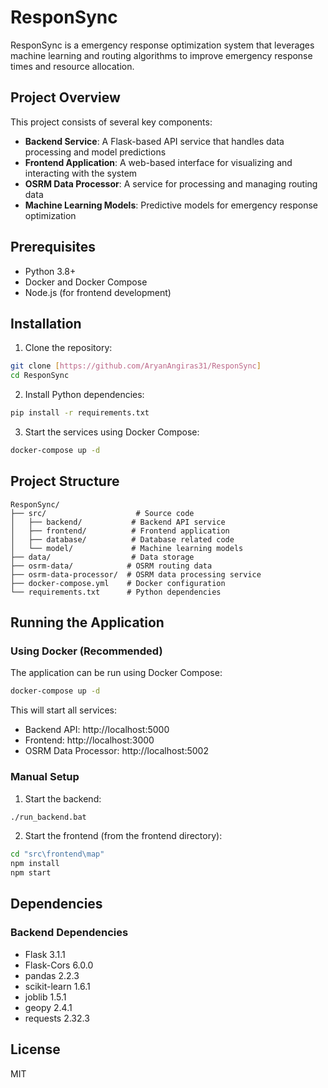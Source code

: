 # ResponSync

ResponSync is a emergency response optimization system that leverages machine learning and routing algorithms to improve emergency response times and resource allocation.

## Project Overview

This project consists of several key components:

- **Backend Service**: A Flask-based API service that handles data processing and model predictions
- **Frontend Application**: A web-based interface for visualizing and interacting with the system
- **OSRM Data Processor**: A service for processing and managing routing data
- **Machine Learning Models**: Predictive models for emergency response optimization

## Prerequisites

- Python 3.8+
- Docker and Docker Compose
- Node.js (for frontend development)

## Installation

1. Clone the repository:

```bash
git clone [https://github.com/AryanAngiras31/ResponSync]
cd ResponSync
```

2. Install Python dependencies:

```bash
pip install -r requirements.txt
```

3. Start the services using Docker Compose:

```bash
docker-compose up -d
```

## Project Structure

```
ResponSync/
├── src/                    # Source code
│   ├── backend/           # Backend API service
│   ├── frontend/          # Frontend application
│   ├── database/          # Database related code
│   └── model/             # Machine learning models
├── data/                  # Data storage
├── osrm-data/            # OSRM routing data
├── osrm-data-processor/  # OSRM data processing service
├── docker-compose.yml    # Docker configuration
└── requirements.txt      # Python dependencies
```

## Running the Application

### Using Docker (Recommended)

The application can be run using Docker Compose:

```bash
docker-compose up -d
```

This will start all services:

- Backend API: http://localhost:5000
- Frontend: http://localhost:3000
- OSRM Data Processor: http://localhost:5002

### Manual Setup

1. Start the backend:

```bash
./run_backend.bat
```

2. Start the frontend (from the frontend directory):

```bash
cd "src\frontend\map"
npm install
npm start
```

## Dependencies

### Backend Dependencies

- Flask 3.1.1
- Flask-Cors 6.0.0
- pandas 2.2.3
- scikit-learn 1.6.1
- joblib 1.5.1
- geopy 2.4.1
- requests 2.32.3

## License

MIT
